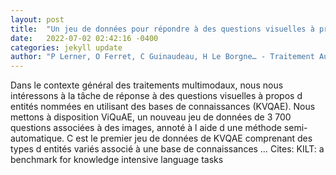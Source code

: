 ```yaml
---
layout: post
title:  "Un jeu de données pour répondre à des questions visuelles à propos d entités nommées en utilisant des bases de connaissances"
date:   2022-07-02 02:42:16 -0400
categories: jekyll update
author: "P Lerner, O Ferret, C Guinaudeau, H Le Borgne… - Traitement Automatique des …, 2022"
---
```

Dans le contexte général des traitements multimodaux, nous nous intéressons à la tâche de réponse à des questions visuelles à propos d entités nommées en utilisant des bases de connaissances (KVQAE). Nous mettons à disposition ViQuAE, un nouveau jeu de données de 3 700 questions associées à des images, annoté à l aide d une méthode semi-automatique. C est le premier jeu de données de KVQAE comprenant des types d entités variés associé à une base de connaissances …
Cites: ‪KILT: a benchmark for knowledge intensive language tasks‬  
